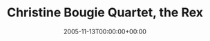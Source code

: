 ---
templateKey: event
guid: 0892d3f0-6eab-11ea-99c5-002590d1d1b0
date: 2005-11-13T00:00:00+00:00
eventTime: '7-9pm'
title: Christine Bougie Quartet, the Rex
artist: Christine Bougie Quartet
city: Toronto
venue: the Rex
group: Tim Shia
guests: Dafydd Hughes, Steve Zsirai
---